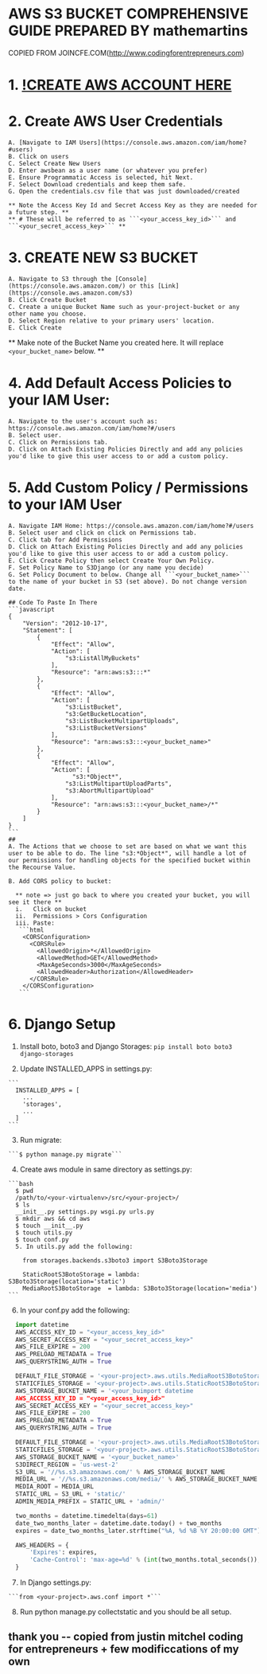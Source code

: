 # AWS S3 BUCKET COMPREHENSIVE GUIDE PREPARED BY mathemartins
  COPIED FROM JOINCFE.COM(http://www.codingforentrepreneurs.com)

# 1. [!CREATE AWS ACCOUNT HERE](http://aws.amazon.com/)

# 2. Create AWS User Credentials

    A. [Navigate to IAM Users](https://console.aws.amazon.com/iam/home?#users)
    B. Click on users
    C. Select Create New Users
    D. Enter awsbean as a user name (or whatever you prefer)
    E. Ensure Programmatic Access is selected, hit Next.
    F. Select Download credentials and keep them safe.
    G. Open the credentials.csv file that was just downloaded/created

    ** Note the Access Key Id and Secret Access Key as they are needed for a future step. **
    ** # These will be referred to as ```<your_access_key_id>``` and ```<your_secret_access_key>``` **

# 3. CREATE NEW S3 BUCKET

    A. Navigate to S3 through the [Console](https://console.aws.amazon.com/) or this [Link](https://console.aws.amazon.com/s3)
    B. Click Create Bucket
    C. Create a unique Bucket Name such as your-project-bucket or any other name you choose.
    D. Select Region relative to your primary users' location.
    E. Click Create
    
   ** Make note of the Bucket Name you created here. It will replace ```<your_bucket_name>``` below. **

# 4. Add Default Access Policies to your IAM User:

    A. Navigate to the user's account such as: https://console.aws.amazon.com/iam/home?#/users
    B. Select user.
    C. Click on Permissions tab.
    D. Click on Attach Existing Policies Directly and add any policies you'd like to give this user access to or add a custom policy.

# 5. Add Custom Policy / Permissions to your IAM User

    A. Navigate IAM Home: https://console.aws.amazon.com/iam/home?#/users
    B. Select user and click on click on Permissions tab.
    C. Click tab for Add Permissions
    D. Click on Attach Existing Policies Directly and add any policies you'd like to give this user access to or add a custom policy.
    E. Click Create Policy then select Create Your Own Policy.
    F. Set Policy Name to S3Django (or any name you decide)
    G. Set Policy Document to below. Change all ```<your_bucket_name>``` to the name of your bucket in S3 (set above). Do not change version date.

    ## Code To Paste In There
    ```javascript
    {
        "Version": "2012-10-17",
        "Statement": [
            {
                "Effect": "Allow",
                "Action": [
                    "s3:ListAllMyBuckets"
                ],
                "Resource": "arn:aws:s3:::*"
            },
            {
                "Effect": "Allow",
                "Action": [
                    "s3:ListBucket",
                    "s3:GetBucketLocation",
                    "s3:ListBucketMultipartUploads",
                    "s3:ListBucketVersions"
                ],
                "Resource": "arn:aws:s3:::<your_bucket_name>"
            },
            {
                "Effect": "Allow",
                "Action": [
                      "s3:*Object*",
                    "s3:ListMultipartUploadParts",
                    "s3:AbortMultipartUpload"
                ],
                "Resource": "arn:aws:s3:::<your_bucket_name>/*"
            }
        ]
    }
    ```
    ## 
    A. The Actions that we choose to set are based on what we want this user to be able to do. The line "s3:*Object*", will handle a lot of our permissions for handling objects for the specified bucket within the Recourse Value.

    B. Add CORS policy to bucket:

      ** note => just go back to where you created your bucket, you will see it there **
      i.   Click on bucket
      ii.  Permissions > Cors Configuration
      iii. Paste:
       ```html
        <CORSConfiguration>
          <CORSRule>
            <AllowedOrigin>*</AllowedOrigin>
            <AllowedMethod>GET</AllowedMethod>
            <MaxAgeSeconds>3000</MaxAgeSeconds>
            <AllowedHeader>Authorization</AllowedHeader>
          </CORSRule>
        </CORSConfiguration>
       ```
  
# 6. Django Setup

  1. Install boto, boto3 and Django Storages:
    ```pip install boto boto3 django-storages```

  2. Update INSTALLED_APPS in settings.py:

    ```
      INSTALLED_APPS = [
        ...
        'storages',
        ...
      ]
    ```

  3. Run migrate:

    ```$ python manage.py migrate```

  4. Create aws module in same directory as settings.py:

    ```bash
      $ pwd
      /path/to/<your-virtualenv>/src/<your-project>/
      $ ls
      __init__.py settings.py wsgi.py urls.py
      $ mkdir aws && cd aws
      $ touch __init__.py
      $ touch utils.py
      $ touch conf.py
      5. In utils.py add the following:
    
        from storages.backends.s3boto3 import S3Boto3Storage

        StaticRootS3BotoStorage = lambda: S3Boto3Storage(location='static')
        MediaRootS3BotoStorage  = lambda: S3Boto3Storage(location='media')
    ```

  6. In your conf.py add the following:

  ```python
    import datetime
    AWS_ACCESS_KEY_ID = "<your_access_key_id>"
    AWS_SECRET_ACCESS_KEY = "<your_secret_access_key>"
    AWS_FILE_EXPIRE = 200
    AWS_PRELOAD_METADATA = True
    AWS_QUERYSTRING_AUTH = True

    DEFAULT_FILE_STORAGE = '<your-project>.aws.utils.MediaRootS3BotoStorage'
    STATICFILES_STORAGE = '<your-project>.aws.utils.StaticRootS3BotoStorage'
    AWS_STORAGE_BUCKET_NAME = '<your_buimport datetime
    AWS_ACCESS_KEY_ID = "<your_access_key_id>"
    AWS_SECRET_ACCESS_KEY = "<your_secret_access_key>"
    AWS_FILE_EXPIRE = 200
    AWS_PRELOAD_METADATA = True
    AWS_QUERYSTRING_AUTH = True

    DEFAULT_FILE_STORAGE = '<your-project>.aws.utils.MediaRootS3BotoStorage'
    STATICFILES_STORAGE = '<your-project>.aws.utils.StaticRootS3BotoStorage'
    AWS_STORAGE_BUCKET_NAME = '<your_bucket_name>'
    S3DIRECT_REGION = 'us-west-2'
    S3_URL = '//%s.s3.amazonaws.com/' % AWS_STORAGE_BUCKET_NAME
    MEDIA_URL = '//%s.s3.amazonaws.com/media/' % AWS_STORAGE_BUCKET_NAME
    MEDIA_ROOT = MEDIA_URL
    STATIC_URL = S3_URL + 'static/'
    ADMIN_MEDIA_PREFIX = STATIC_URL + 'admin/'

    two_months = datetime.timedelta(days=61)
    date_two_months_later = datetime.date.today() + two_months
    expires = date_two_months_later.strftime("%A, %d %B %Y 20:00:00 GMT")

    AWS_HEADERS = { 
        'Expires': expires,
        'Cache-Control': 'max-age=%d' % (int(two_months.total_seconds()), ),
    }
  ```

  7. In Django settings.py:

    ```from <your-project>.aws.conf import *```

  8. Run python manage.py collectstatic and you should be all setup.

  ## thank you -- copied from justin mitchel coding for entrepreneurs + few modificcations of my own
